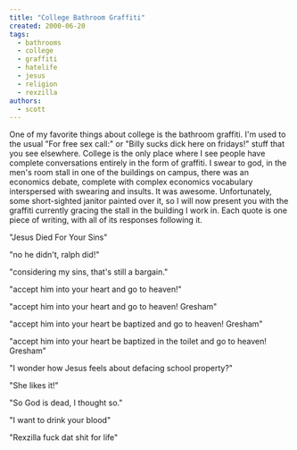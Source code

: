 ```yaml
---
title: "College Bathroom Graffiti"
created: 2000-06-20
tags: 
  - bathrooms
  - college
  - graffiti
  - hatelife
  - jesus
  - religion
  - rexzilla
authors: 
  - scott
---
```


One of my favorite things about college is the bathroom graffiti. I'm used to the usual "For free sex call:" or "Billy sucks dick here on fridays!" stuff that you see elsewhere. College is the only place where I see people have complete conversations entirely in the form of graffiti. I swear to god, in the men's room stall in one of the buildings on campus, there was an economics debate, complete with complex economics vocabulary interspersed with swearing and insults. It was awesome. Unfortunately, some short-sighted janitor painted over it, so I will now present you with the graffiti currently gracing the stall in the building I work in. Each quote is one piece of writing, with all of its responses following it.

"Jesus Died For Your Sins"

"no he didn't, ralph did!"

"considering my sins, that's still a bargain."

"accept him into your heart and go to heaven!"

"accept him into your heart and go to heaven! Gresham"

"accept him into your heart be baptized and go to heaven! Gresham"

"accept him into your heart be baptized in the toilet and go to heaven! Gresham"

"I wonder how Jesus feels about defacing school property?"

"She likes it!"

"So God is dead, I thought so."

"I want to drink your blood"

"Rexzilla fuck dat shit for life"
